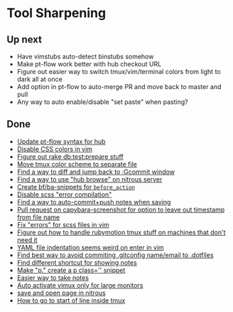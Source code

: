 # Tool Sharpening

## Up next

- Have vimstubs auto-detect binstubs somehow
- Make pt-flow work better with hub checkout URL
- Figure out easier way to switch tmux/vim/terminal colors from light to
  dark all at once
- Add option in pt-flow to auto-merge PR and move back to master and
  pull
- Any way to auto enable/disable "set paste" when pasting?

## Done

- [Update pt-flow syntax for hub](https://github.com/balvig/pt-flow/commit/894a5f42b69b4ec346ab61f10eef7d58bdb6f447)
- [Disable CSS colors in vim](https://github.com/balvig/.dotfiles/commit/cc9e0cc3b25a8d470606e62a3f5ec368a7264123)
- [Figure out rake db:test:prepare stuff](https://www.relishapp.com/rspec/rspec-rails/docs/upgrade)
- [Move tmux color scheme to separate file](https://github.com/balvig/.dotfiles/commit/3918d76a1e68b3735372fdcc7242d82b2860c42c)
- [Find a way to diff and jump back to :Gcommit window](https://github.com/balvig/.dotfiles/commit/a2794a4fc042f3e859bf79183d5aa0717fe36cc8)
- [Find a way to use "hub browse" on nitrous server](https://github.com/balvig/.dotfiles/commit/917d2dc12244766397386f08e29b46892329b228)
- [Create bf/ba-snippets for `before_action`](https://github.com/balvig/.dotfiles/commit/050624661a307b52dcab5c32391005d2794410b7)
- [Disable scss "error compilation"](https://github.com/balvig/.dotfiles/commit/f87b303de4950c36da40932bcabf58ced206684a)
- [Find a way to auto-commit+push notes when saving](https://github.com/balvig/.dotfiles/commit/eba6cc8baf0926c407daffc891accb214ade5848)
- [Pull request on capybara-screenshot for option to leave out timestamp from file name](https://github.com/mattheworiordan/capybara-screenshot/pull/70)
- [Fix "errors" for scss files in vim](https://github.com/balvig/.dotfiles/commit/70f3754aa6f5209b054c26e0e9e71b0ed1b61dc9)
- [Figure out how to handle rubymotion tmux stuff on machines that don't need it](https://github.com/balvig/.dotfiles/commit/aa04ff9ea2905b32d082400e13f73f6b1ce1fc8e)
- [YAML file indentation seems weird on enter in vim](https://github.com/balvig/.dotfiles/commit/a72bb0c01e0d122b206a63c66391c1d8bc78d4b0)
- [Find best way to avoid commiting .gitconfig name/email to .dotfiles](https://github.com/balvig/.dotfiles/commit/1e9aa92f5f7a64134f50761aba38ae8bae81b34e)
- [Find different shortcut for showing notes](https://github.com/balvig/.dotfiles/commit/06a0ece3857e68136b2c578659ee7a8b53df5906)
- [Make "p." create a p class='' snippet](https://github.com/balvig/.dotfiles/commit/2ca5f8ecce9891fb26768f9f7977fb0ca1f55587)
- [Easier way to take notes](https://github.com/balvig/.dotfiles/commit/a6251ab171a1a21c9bdac34c658f0d98a2ad8dbf)
- [Auto activate vimux only for large monitors](https://github.com/balvig/.dotfiles/commit/8de036158c2d378062907672d4d62d3fd17764ac)
- [save and open page in nitrous](https://github.com/balvig/utensils/commit/4ce823b1f0f9f31d7948795e570f111a7b1b35ec)
- [How to go to start of line inside tmux](https://github.com/balvig/.dotfiles/commit/8bcc14aacdfeded0bd542713cd06dd97920b59a5)
